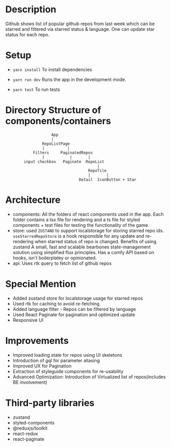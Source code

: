 # Description

Github shows list of popular github repos from last week which can be starred and filtered via starred status & language. One can update star status for each repo.

# Setup
 - `yarn install` To install dependencies

 - `yarn run dev` Runs the app in the development mode.

 - `yarn test`  To run tests


# Directory Structure of components/containers

						App
						|
					RepoListPage
					|          |
				Filters    	PaginatedRepos
					|           |		|
			input checkbox   Paginate  RepoList
											|		
										RepoTile
										|		|
									Detail	IconButton + Star

# Architecture
 - components: All the folders of react components used in the app. Each folder contains a tsx file for rendering and a ts file for styled components + test files for testing the functionality of the game.
 - store: used `ZUSTAND` to support localstorage for storing starred repo ids. `useStarredRepoStore` is a hook responsible for any update and re-rendering when starred status of repo is changed.
	Benefits of using zustand
	A small, fast and scalable bearbones state-management solution using simplified flux principles. Has a comfy API based on hooks, isn't boilerplatey or opinionated.
 - api: Uses rtk query to fetch list of github repos

# Special Mention
 - Added zustand store for localstorage usage for starred repos
 - Used rtk for caching to avoid re-fetching.
 - Added language filter - Repos can be filtered by language
 - Used React Paginate for pagination and optimized update
 - Responsive UI

# Improvements
 - Improved loading state for repos using UI skeletons
 - Introduction of gql for parameter aliasing
 - Improved UX for Pagination
 - Extraction of styleguide components for re-usability
 - Advanced Optimization: Introduction of Virtualized list of repos(includes BE involvement)

# Third-party libraries
 - zustand
 - styled-components
 - @reduxjs/toolkit
 - react-redux
 - react-paginate							
							